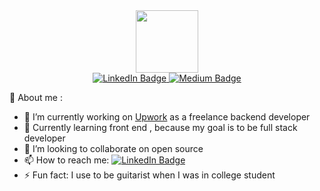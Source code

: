 
<div id="header" align="center">
  <img src="https://media.giphy.com/media/o0vwzuFwCGAFO/giphy.gif" width="100"/>
</div>
<div id="badges" align="center">
  <a href="https://www.linkedin.com/in/alfatihridhont/">
    <img src="https://img.shields.io/badge/LinkedIn-blue?style=for-the-badge&logo=linkedin&logoColor=white" alt="LinkedIn Badge"/>
  </a>
  <a href="https://medium.com/@alfatihridhont">
    <img src="https://img.shields.io/badge/Medium-black?style=for-the-badge&logo=medium&logoColor=white" alt="Medium Badge"/>
  </a>
</div>
<div>
<div/>

<!--### Hi there 👋-->
👋 About me :
- 🔭 I’m currently working on <a href="https://www.upwork.com/freelancers/~01533b5abe7689cc1f?viewMode=1">Upwork<a/> as a freelance backend developer
- 🌱 Currently learning front end , because my goal is to be full stack developer
- 👯 I’m looking to collaborate on open source
- 📫 How to reach me: <a href="https://www.linkedin.com/in/alfatihridhont/">
    <img src="https://img.shields.io/badge/LinkedIn-blue?style=for-the-badge&logo=linkedin&logoColor=white" alt="LinkedIn Badge"/>
  </a>
- ⚡ Fun fact: I use to be guitarist when I was in college student

<!--
**trvlprogrammer/trvlprogrammer** is a ✨ _special_ ✨ repository because its `README.md` (this file) appears on your GitHub profile.

Here are some ideas to get you started:

- 🔭 I’m currently working on ...
- 🌱 I’m currently learning ...
- 👯 I’m looking to collaborate on ...
- 🤔 I’m looking for help with ...
- 💬 Ask me about ...
- 📫 How to reach me: ...
- 😄 Pronouns: ...
- ⚡ Fun fact: ...
-->
